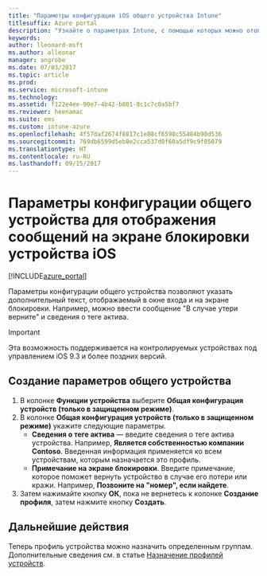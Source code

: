 ```yaml
---
title: "Параметры конфигурации iOS общего устройства Intune"
titlesuffix: Azure portal
description: "Узнайте о параметрах Intune, с помощью которых можно отображать информацию на экране блокировки устройства iOS.\""
keywords: 
author: lleonard-msft
ms.author: alleonar
manager: angrobe
ms.date: 07/03/2017
ms.topic: article
ms.prod: 
ms.service: microsoft-intune
ms.technology: 
ms.assetid: f122e4ee-90e7-4b42-b801-8c1c7c0a5bf7
ms.reviewer: heenamac
ms.suite: ems
ms.custom: intune-azure
ms.openlocfilehash: 4f57daf2674f8817c1e88cf6598c55484b90d536
ms.sourcegitcommit: 769db6599d5eb0e2cca537d0f60a5df9c9f05079
ms.translationtype: HT
ms.contentlocale: ru-RU
ms.lasthandoff: 09/15/2017
---
```

# <a name="shared-device-configuration-settings-to-display-messages-on-the-ios-device-lock-screen"></a>Параметры конфигурации общего устройства для отображения сообщений на экране блокировки устройства iOS

[!INCLUDE[azure_portal](./includes/azure_portal.md)]

Параметры конфигурации общего устройства позволяют указать дополнительный текст, отображаемый в окне входа и на экране блокировки. Например, можно ввести сообщение "В случае утери верните" и сведения о теге актива. 

>[!IMPORTANT]
> Эта возможность поддерживается на контролируемых устройствах под управлением iOS 9.3 и более поздних версий.

## <a name="create-shared-device-settings"></a>Создание параметров общего устройства

1. В колонке **Функции устройства** выберите **Общая конфигурация устройств (только в защищенном режиме)**.
2. В колонке **Общая конфигурация устройств (только в защищенном режиме)** укажите следующие параметры.
    - **Сведения о теге актива** — введите сведения о теге актива устройства. Например, **Является собственностью компании Contoso**. Введенная информация применяется ко всем устройствам, которым назначается это профиль.
    - **Примечание на экране блокировки**. Введите примечание, которое поможет вернуть устройство в случае его потери или кражи. Например, **Позвоните на "номер", если найдете**.
3. Затем нажимайте кнопку **ОК**, пока не вернетесь к колонке **Создание профиля**, затем нажмите кнопку **Создать**. 


## <a name="next-steps"></a>Дальнейшие действия

Теперь профиль устройства можно назначить определенным группам. Дополнительные сведения см. в статье [Назначение профилей устройств](device-profile-assign.md).
